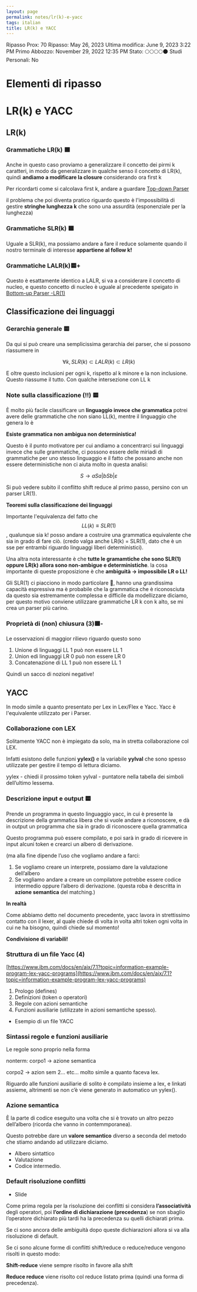 ```yaml
---
layout: page
permalink: notes/lr(k)-e-yacc
tags: italian
title: LR(k) e YACC
---
```


Ripasso Prox: 70
Ripasso: May 26, 2023
Ultima modifica: June 9, 2023 3:22 PM
Primo Abbozzo: November 29, 2022 12:35 PM
Stato: 🌕🌕🌕🌕🌑
Studi Personali: No

# Elementi di ripasso

# LR(k) e YACC

## LR(k)

### Grammatiche LR(k) 🟩

Anche in questo caso proviamo a generalizzare il concetto dei pirmi k caratteri, in modo da generalizzare in qualche senso il concetto di LR(k), quindi **andiamo a modificare la closure** considerando ora first k

Per ricordarti come si calcolava first k, andare a guardare [Top-down Parser](/notes/top-down-parser)

il problema che poi diventa pratico riguardo questo è l'impossibilità di gestire **stringhe lunghezza k** che sono una assurdità (esponenziale per la lunghezza)

### Grammatiche SLR(k) 🟩
Uguale a SLR(k), ma possiamo andare a fare il reduce solamente quando il nostro terminale di interesse **appartiene al follow k!**

### Grammatiche LALR(k)🟨+

Questo è esattamente identico a LALR, si va a considerare il concetto di nucleo, e questo concetto di nucleo è uguale al precedente speigato in [Bottom-up Parser -LR(1)](Bottom-up%20Parser%20-LR(1)%20c484cd325d19414ca5b2161065e82685.md)

## Classificazione dei linguaggi

### Gerarchia generale 🟨
Da qui si può creare una semplicissima gerarchia dei parser, che si possono riassumere in


$$
\forall k, SLR(k) \subset LALR(k) \subset LR(k)
$$


E oltre questo inclusioni per ogni k, rispetto al k minore e la non inclusione. Questo riassume il tutto. Con qualche intersezione con LL k

### Note sulla classificazione (!!) 🟨

È molto più facile classificare un **linguaggio invece che grammatica** potrei avere delle grammatiche che non siano LL(k), mentre il linguaggio che genera lo è


**Esiste grammatica non ambigua non deterministica!**

Questo è il punto motivatore per cui andiamo a concentrarci sui linguaggi invece che sulle grammatiche, ci possono essere delle miriadi di grammatiche per uno stesso linguaggio e il fatto che possano anche non essere deterministiche non ci aiuta molto in questa analisi:


$$
S \to aSa | bSb|\varepsilon
$$


Si può vedere subito il conflitto shift reduce al primo passo, persino con un parser LR(1).

**Teoremi sulla classificazione dei linguaggi**


Importante l'equivalenza del fatto che $$LL(k)  \equiv SLR(1)$$, qualunque sia k! posso andare a costruire una grammatica equivalente che sia in grado di fare ciò. (credo valga anche LR(k) = SLR(1), dato che è un sse per entrambi riguardo linguaggi liberi deterministici).

Una altra nota interessante è che **tutte le gramamtiche che sono SLR(1) oppure LR(k) allora sono non-ambigue e deterministiche**. la cosa importante di queste proposizione è che **ambiguità → impossibile LR o LL!**

Gli SLR(1) ci piacciono in modo particolare 🙂, hanno una grandissima capacità espressiva ma è probabile che la grammatica che è riconosciuta da questo sia estremamente complessa e difficile da modellizzare diciamo, per questo motivo conviene utilizzare grammatiche LR k con k alto, se mi crea un parser più carino.

### Proprietà di (non) chiusura (3)🟩-

Le osservazioni di maggior rilievo riguardo questo sono

1. Unione di linguaggi LL 1 può non essere LL 1
2. Union edi linguaggi LR 0 può non essere LR 0
3. Concatenazione di LL 1 può non essere LL 1

Quindi un sacco di nozioni negative!

## YACC

In modo simile a quanto presentato per Lex in Lex/Flex  e Yacc. Yacc è l'equivalente utilizzato per i Parser.

### Collaborazione con LEX

Solitamente YACC non è impiegato da solo, ma in stretta collaborazione col LEX.

Infatti esistono delle funzioni **yylex()** e la variabile **yylval** che sono spesso utilizzate per gestire il tempo di lettura diciamo.

yylex - chiedi il prossimo token
yylval - puntatore nella tabella dei simboli dell’ultimo lessema.

### Descrizione input e output 🟨

Prende un programma in questo linguaggio yacc, in cui è presente la descrizione della grammatica libera che si vuole andare a riconoscere, e dà in output un programma che sia in grado di riconoscere quella grammatica

Questo programma può essere compilato, e poi sarà in grado di ricevere in input alcuni token e crearci un albero di derivazione.

(ma alla fine dipende l’uso che vogliamo andare a farci:

1. Se vogliamo creare un interprete, possiamo dare la valutazione dell’albero
2. Se vogliamo andare a creare un compilatore potrebbe essere codice intermedio oppure l’albero di derivazione. (questa roba è descritta in **azione semantica** del matching.)

**In realtà**

Come abbiamo detto nel documento precedente, yacc lavora in strettissimo contatto con il lexer, al quale chiede di volta in volta altri token ogni volta in cui ne ha bisogno, quindi chiede sul momento!


**Condivisione di variabili!**

### Struttura di un file Yacc (4)

[https://www.ibm.com/docs/en/aix/7.1?topic=information-example-program-lex-yacc-programs](https://www.ibm.com/docs/en/aix/7.1?topic=information-example-program-lex-yacc-programs)


1. Prologo (defines)
2. Definizioni (token o operatori)
3. Regole con azioni semantiche
4. Funzioni ausiliarie (utilizzate in azioni semantiche spesso).
- Esempio di un file YACC

### Sintassi regole e funzioni ausiliarie

Le regole sono proprio nella forma

nonterm: corpo1 → azione semantica

corpo2 → azion sem 2… etc… molto simile a quanto faceva lex.

Riguardo alle funzioni ausiliarie di solito è compilato insieme a lex, e linkati assieme, altrimenti se non c’è viene generato in automatico un yylex().

### Azione semantica

È la parte di codice eseguito una volta che si è trovato un altro pezzo dell’albero (ricorda che vanno in contemmporanea).

Questo potrebbe dare un **valore semantico** diverso a seconda del metodo che stiamo andando ad utilizzare diciamo.

- Albero sintattico
- Valutazione
- Codice intermedio.

### Default risoluzione conflitti

- Slide



Come prima regola per la risoluzione dei conflitti si considera **l’associatività** degli operatori, poi **l’ordine di dichiarazione (precedenza**) se non sbaglio l’operatore dichiarato più tardi ha la precedenza su quelli dichiarati prima.

Se ci sono ancora delle ambiguità dopo queste dichiarazioni allora si va alla risoluzione di default.

Se ci sono alcune forme di conflitti shift/reduce o reduce/reduce vengono risolti in questo modo:

**Shift-reduce** viene sempre risolto in favore alla shift

**Reduce reduce** viene risolto col reduce listato prima (quindi una forma di precedenza).